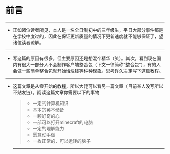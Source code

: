 # 前言

***

* 正如诸位读者所见，本人是一名全日制初中的三年级生，平日大部分事件都是在学校中度过的，因此在保证更新质量的情况下更新速度就不能够保证了，望诸位读者谅解。

***

* 写这篇的原因有很多，但主要原因还是想混个精华（笑）。其次，看到现在国内有很大一部分人不会制作客户端整合包（下文一律简称“整合包”），有的人会做一些简单整合包就开始恰烂钱等种种现象。思考许久决定写下这篇教程。

***

* 这篇文章是从零开始的教程，所以大佬可以看另一篇文章（目前某人没写所以不贴友链）。阅读这篇文章你需要以下的事物

  >* 一定的计算机知识
  >* 基本的英本储备
  >* 一颗好奇的心
  >* 一部可以打开minecraft的电脑
  >* 一定的理解能力
  >* 愿意动手做
  >* 一枚正常的，可以运转的脑子

  ***
